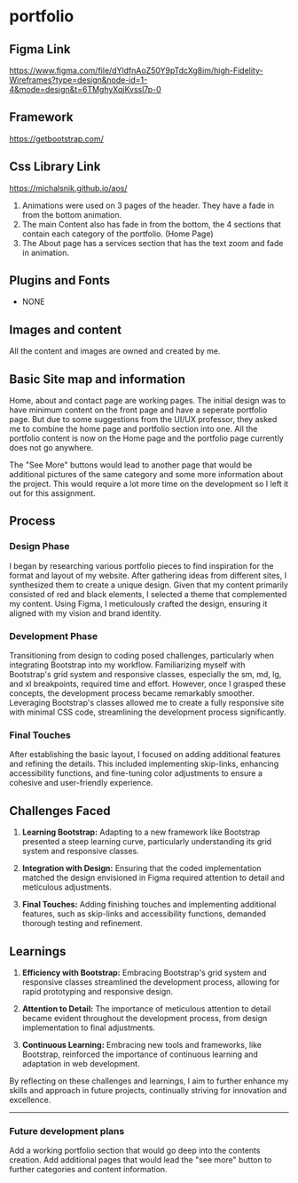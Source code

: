 # portfolio

## Figma Link
https://www.figma.com/file/dYldfnAoZ50Y9pTdcXg8im/high-Fidelity-Wireframes?type=design&node-id=1-4&mode=design&t=6TMghyXqjKvssl7p-0

## Framework
https://getbootstrap.com/

## Css Library Link
https://michalsnik.github.io/aos/

1. Animations were used on 3 pages of the header. They have a fade in from the bottom animation.
2. The main Content also has fade in from the bottom, the 4 sections that contain each category of the portfolio. (Home Page)
3. The About page has a services section that has the text zoom and fade in animation.

## Plugins and Fonts
- NONE

## Images and content
All the content and images are owned and created by me.

## Basic Site map and information
Home, about and contact page are working pages. The initial design was to have minimum content on the front page and have a seperate portfolio page. But due to some suggestions from the UI/UX professor, they asked me to combine the home page and portfolio section into one. All the portfolio content is now on the Home page and the portfolio page currently does not go anywhere. 

The "See More" buttons would lead to another page that would be additional pictures of the same category and some more information about the project. This would require a lot more time on the development so I left it out for this assignment.

## Process

### Design Phase
I began by researching various portfolio pieces to find inspiration for the format and layout of my website. After gathering ideas from different sites, I synthesized them to create a unique design. Given that my content primarily consisted of red and black elements, I selected a theme that complemented my content. Using Figma, I meticulously crafted the design, ensuring it aligned with my vision and brand identity.

### Development Phase
Transitioning from design to coding posed challenges, particularly when integrating Bootstrap into my workflow. Familiarizing myself with Bootstrap's grid system and responsive classes, especially the sm, md, lg, and xl breakpoints, required time and effort. However, once I grasped these concepts, the development process became remarkably smoother. Leveraging Bootstrap's classes allowed me to create a fully responsive site with minimal CSS code, streamlining the development process significantly.

### Final Touches
After establishing the basic layout, I focused on adding additional features and refining the details. This included implementing skip-links, enhancing accessibility functions, and fine-tuning color adjustments to ensure a cohesive and user-friendly experience.

## Challenges Faced

1. **Learning Bootstrap:** Adapting to a new framework like Bootstrap presented a steep learning curve, particularly understanding its grid system and responsive classes.
   
2. **Integration with Design:** Ensuring that the coded implementation matched the design envisioned in Figma required attention to detail and meticulous adjustments.

3. **Final Touches:** Adding finishing touches and implementing additional features, such as skip-links and accessibility functions, demanded thorough testing and refinement.

## Learnings

1. **Efficiency with Bootstrap:** Embracing Bootstrap's grid system and responsive classes streamlined the development process, allowing for rapid prototyping and responsive design.

2. **Attention to Detail:** The importance of meticulous attention to detail became evident throughout the development process, from design implementation to final adjustments.

3. **Continuous Learning:** Embracing new tools and frameworks, like Bootstrap, reinforced the importance of continuous learning and adaptation in web development.

By reflecting on these challenges and learnings, I aim to further enhance my skills and approach in future projects, continually striving for innovation and excellence.

---

### Future development plans
Add a working portfolio section that would go deep into the contents creation.
Add additional pages that would lead the "see more" button to further categories and content information.